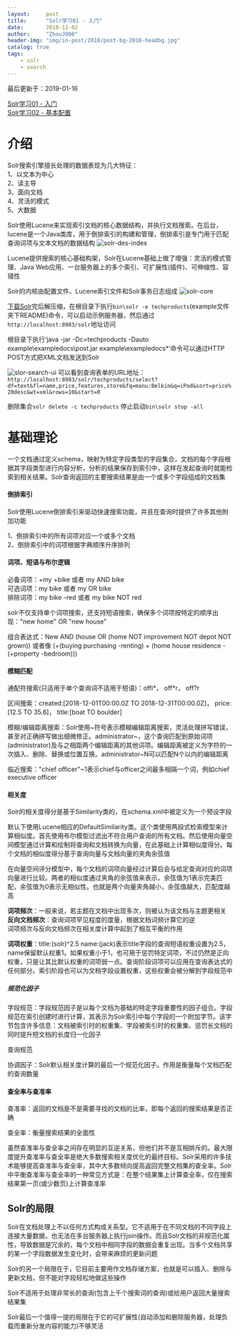 ```yaml
---
layout:     post
title:      "Solr学习01 - 入门"
date:       2018-12-02
author:     "ZhouJ000"
header-img: "img/in-post/2018/post-bg-2018-headbg.jpg"
catalog: true
tags:
    - solr
    - search
--- 
```


<font id="last-updated">最后更新于：2019-01-16</font>

[Solr学习01 - 入门](https://zhouj000.github.io/2018/12/02/solr-1/)  
[Solr学习02 - 基本配置](https://zhouj000.github.io/2019/01/16/solr-2/)  



# 介绍

Solr搜索引擎擅长处理的数据表现为几大特征：  
1、以文本为中心  
2、读主导  
3、面向文档  
4、灵活的模式  
5、大数据

Solr使用Lucene来实现索引文档的核心数据结构，并执行文档搜索。在后台，lucene是一个Java类库，用于倒排索引的构建和管理，倒排索引是专门用于匹配查询词项与文本文档的数据结构
![solr-des-index](/img/in-post/2018/12/solr-des-index.png)

Lucene提供搜索的核心基础构架，Solr在Lucene基础上做了增强：灵活的模式管理、Java Web应用、一台服务器上的多个索引、可扩展性(插件)、可伸缩性、容错性

Solr的内核由配置文件、Lucene索引文件和Solr事务日志组成
![solr-core](/img/in-post/2018/12/solr-core.png)

[下载Solr](http://www.apache.org/dyn/closer.lua/lucene/solr/7.5.0)完后解压缩，在根目录下执行`bin\solr -e techproducts`(example文件夹下README)命令，可以启动示例服务器，然后通过`http://localhost:8983/solr`地址访问

根目录下执行‘java -jar -Dc=techproducts -Dauto example\exampledocs\post.jar example\exampledocs\*’命令可以通过HTTP POST方式把XML文档发送到Solr

![slor-search-ui](/img/in-post/2018/12/slor-search-ui.png)
可以看到查询表单的URL地址：`http://localhost:8983/solr/techproducts/select?df=text&fl=name,price,features,store&fq=manu:Belkin&q=iPod&sort=price%20desc&wt=xml&rows=10&start=0`

删除集合`solr delete -c techproducts`
停止启动`bin\solr stop -all`



# 基础理论

一个文档通过定义schema，映射为特定字段类型的字段集合，文档的每个字段根据其字段类型进行内容分析，分析的结果保存到索引中，这样在发起查询时就能检索到相关结果。Solr查询返回的主要搜索结果是由一个或多个字段组成的文档集

#### 倒排索引

Solr使用Lucene倒排索引来驱动快速搜索功能，并且在查询时提供了许多其他附加功能

1、倒排索引中的所有词项对应一个或多个文档  
2、倒排索引中的词项根据字典顺序升序排列

#### 词项、短语与布尔逻辑

必备词项：+my +bike 或者 my AND bike  
可选词项：my bike 或者 my OR bike  
排除词项：my bike -red 或者 my bike NOT red

solr不仅支持单个词项搜索，还支持短语搜索，确保多个词项按特定的顺序出现："new home" OR "new house"

组合表达式：New AND (house OR (home NOT improvement NOT depot NOT grown)) 或者像 (+(buying purchasing -renting) + (home house residence -(+property -bedroom)))

#### 模糊匹配

通配符搜索(只适用于单个查询词不适用于短语)：offi*， off*r， off?r

区间搜索：created:[2018-12-01T00:00.0Z TO 2018-12-31T00:00.0Z]， price:[12.5 TO 35.6]， title:[boat TO boulder]

模糊/编辑距离搜索：Solr使用~符号表示模糊编辑距离搜索，灵活处理拼写错误，甚至对正确拼写做出细微修正。administrator~，这个查询匹配到原始词项(administrator)及与之相距两个编辑距离的其他词项。编辑距离被定义为字符的一次插入、删除、替换或位置互换。administrator~N可以匹配N个以内的编辑距离

临近搜索："chief officer"~1表示chief与officer之间最多相隔一个词，例如chief executive officer

#### 相关度

Solr的相关度得分是基于Similarity类的，在schema.xml中被定义为一个预设字段

默认下使用Lucene相应的DefaultSimilarity类。这个类使用两段式检索模型来计算相似度。首先使用布尔模型过滤出不符合用户查询的所有文档。然后使用向量空间模型通过计算和绘制将查询和文档转换为向量，在此基础上计算相似度得分。每个文档的相似度得分基于查询向量与文档向量的夹角余弦值

在向量空间评分模型中，每个文档的词项向量经过计算后会与给定查询对应的词项向量进行比较。两者的相似度通过夹角的余弦值来表示，余弦值为1表示完美匹配，余弦值为0表示无相似性。也就是两个向量夹角越小，余弦值越大，匹配度越高

**词项频次**：一般来说，若主题在文档中出现多次，则被认为该文档与主题更相关  
**反向文档频次**：查询词项罕见程度的度量，根据文档词频计算它的逆  
词项频次与反向文档频次在相关度计算中起到了相互平衡的作用

**词项权重**：title:(solr)^2.5 name:(jack)表示title字段的查询短语权重设置为2.5，name保留默认权重1。如果权重小于1，也可用于惩罚特定词项，不过仍然是正向权重，只是让其比默认权重的词项弱一点。查询阶段词项可以应用在查询表达式的任何部分。索引阶段也可以为文档字段设置权重，这些权重会被分解到字段规范中

##### 规范化因子

字段规范：字段规范因子是以每个文档为基础的特定字段重要性的因子组合。字段规范在索引创建时进行计算，其表示为Solr索引中每个字段的一个附加字节。该字节包含许多信息：文档被索引时的权重集、字段被索引时的权重集、惩罚长文档的同时提升短文档的长度归一化因子

查询规范

协调因子：Solr默认相关度计算的最后一个规范化因子。作用是衡量每个文档匹配的查询数量

#### 查全率与查准率

查准率：返回的文档是不是需要寻找的文档的比率，即每个返回的搜索结果是否正确

查全率：衡量搜索结果的全面性

虽然查准率与查全率之间存在明显的互逆关系，但他们并不是互相排斥的。最大限度提升查准率与查全率是绝大多数搜索相关度优化的最终目标。Solr采用的许多技术能够提高查准率与查全率，其中大多数倾向提高返回完整文档集的查全率。Solr中平衡查准率与查全率的一种常见方式是：在整个结果集上计算查全率，仅在搜索结果第一页(或少数页)上计算查准率


## Solr的局限

Solr在文档处理上不以任何方式构成关系型。它不适用于在不同文档的不同字段上连接大量数据，也无法在多台服务器上执行join操作。而且Solr文档的非规范化属性，导致数据是冗余的，每个文档中相同字段的数据会重复出现。当多个文档共享的某一个字段数据发生变化时，会带来麻烦的更新问题

Solr的另一个局限在于，它目前主要用作文档存储方案，也就是可以插入、删除与更新文档，但不能对字段轻松地做这些操作

Solr不适用于处理非常长的查询(包含上千个搜索词的查询)或给用户返回大量搜索结果集

Solr最后一个值得一提的局限在于它的可扩展性(自动添加和删除服务器，处理负载而重新分发内容的能力)不够灵活

